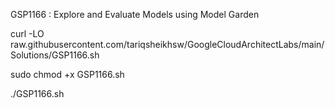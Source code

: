 GSP1166 : Explore and Evaluate Models using Model Garden 

curl -LO raw.githubusercontent.com/tariqsheikhsw/GoogleCloudArchitectLabs/main/Solutions/GSP1166.sh

sudo chmod +x GSP1166.sh

./GSP1166.sh
